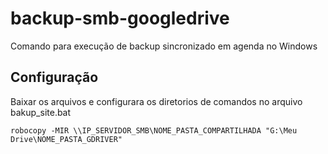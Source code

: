 # backup-smb-googledrive
Comando para execução de backup sincronizado em agenda no Windows
<h2>Configuração</h2>
<p>Baixar os arquivos e configurara os diretorios de comandos no arquivo bakup_site.bat</p>

	robocopy -MIR \\IP_SERVIDOR_SMB\NOME_PASTA_COMPARTILHADA "G:\Meu Drive\NOME_PASTA_GDRIVER"
</br>
